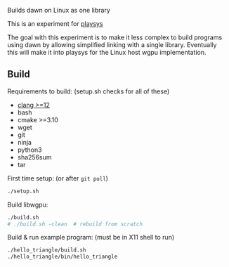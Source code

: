 Builds dawn on Linux as one library

This is an experiment for [playsys](https://github.com/playbit/playsys)

The goal with this experiment is to make it less complex to build programs using dawn
by allowing simplified linking with a single library. Eventually this will make it
into playsys for the Linux host wgpu implementation.


## Build

Requirements to build: (setup.sh checks for all of these)

- [clang >=12](https://github.com/llvm/llvm-project/releases/tag/llvmorg-13.0.0)
- bash
- cmake >=3.10
- wget
- git
- ninja
- python3
- sha256sum
- tar

First time setup: (or after `git pull`)

```sh
./setup.sh
```

Build libwgpu:

```sh
./build.sh
# ./build.sh -clean  # rebuild from scratch
```

Build & run example program: (must be in X11 shell to run)

```sh
./hello_triangle/build.sh
./hello_triangle/bin/hello_triangle
```

